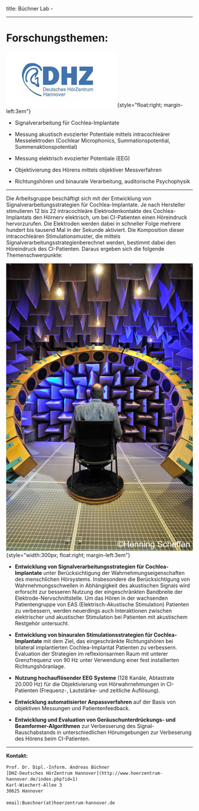 title: Büchner Lab - 
***

# Forschungsthemen: #

![Deutsches HörZentrum Logo](buechner/dhz_logo.png){style="float:right; margin-left:3em"}

- Signalverarbeitung für Cochlea-Implantate

- Messung akustisch evozierter Potentiale mittels intracochleärer Messelektroden (Cochlear Microphonics, Summationspotential, Summenaktionspotential)

- Messung elektrisch evozierter Potentiale (EEG)

- Objektivierung des Hörens mittels objektiver Messverfahren

- Richtungshören und binaurale Verarbeitung, auditorische Psychophysik


----------


Die Arbeitsgruppe beschäftigt sich mit der Entwicklung von Signalverarbeitungsstrategien für Cochlea-Implantate. Je nach Hersteller stimulieren 12 bis 22 intracochleäre Elektrodenkontakte des Cochlea-Implantats den Hörnerv elektrisch, um bei CI-Patienten einen Höreindruck hervorzurufen. Die Elektroden werden dabei in schneller Folge mehrere hundert bis tausend Mal in der Sekunde aktiviert. Die Komposition dieser intracochleären Stimulationsmuster, die mittels Signalverarbeitungsstrategienberechnet werden, bestimmt dabei den Höreindruck des CI-Patienten. Daraus ergeben sich die folgende Themenschwerpunkte:

![Freifeldraum](buechner/freifeld.jpg){style="width:300px; float:right; margin-left:3em"}

- **Entwicklung von Signalverarbeitungsstrategien für Cochlea-Implantate** unter Berücksichtigung der Wahrnehmungseigenschaften des menschlichen Hörsystems. Insbesondere die Berücksichtigung von Wahrnehmungsschwellen in Abhängigkeit des akustischen Signals wird erforscht zur besseren Nutzung der eingeschränkten Bandbreite der Elektrode-Nervschnittstelle. Um das Hören in der wachsenden Patientengruppe von EAS (Elektrisch-Akustische Stimulation) Patienten zu verbessern, werden neuerdings auch Interaktionen zwischen elektrischer und akustischer Stimulation bei Patienten mit akustischem Restgehör untersucht.

- **Entwicklung von binauralen Stimulationsstrategien für Cochlea-Implantate** mit dem Ziel, das eingeschränkte Richtungshören bei bilateral implantierten Cochlea-Implantat Patienten zu verbessern. Evaluation der Strategien im reflexionsarmen Raum mit unterer Grenzfrequenz von 90 Hz unter Verwendung einer fest installierten Richtungshöranlage.

-  **Nutzung hochauflösender EEG Systeme** (128 Kanäle, Abtastrate 20.000 Hz) für die Objektivierung von Hörwahrnehmungen in CI-Patienten (Frequenz-, Lautstärke- und zeitliche Auflösung).

- **Entwicklung automatisierter Anpassverfahren** auf der Basis von objektiven Messungen und Patientenfeedback.

- **Entwicklung und Evaluation von Geräuschunterdrückungs- und Beamformer-Algorithmen** zur Verbesserung des Signal-Rauschabstands in unterschiedlichen Hörumgebungen zur Verbeserung des Hörens beim  CI-Patienten.

- - - 


**Kontakt:**

    Prof. Dr. Dipl.-Inform. Andreas Büchner
	[DHZ-Deutsches HörZentrum Hannover](http://www.hoerzentrum-hannover.de/index.php?id=1)
	Karl-Wiechert-Allee 3 
	30625 Hannover
       
    email:Buechner(at)hoerzentrum-hannover.de
